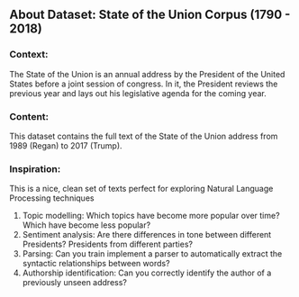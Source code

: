 ## About Dataset: State of the Union Corpus (1790 - 2018)

### Context:
The State of the Union is an annual address by the President of the United States before a joint session of congress. In it, the President reviews the previous year and lays out his legislative agenda for the coming year.

### Content:
This dataset contains the full text of the State of the Union address from 1989 (Regan) to 2017 (Trump).

### Inspiration:
This is a nice, clean set of texts perfect for exploring Natural Language Processing techniques

1. Topic modelling: Which topics have become more popular over time? Which have become less popular?
2. Sentiment analysis: Are there differences in tone between different Presidents? Presidents from different parties?
3. Parsing: Can you train implement a parser to automatically extract the syntactic relationships between words?
4. Authorship identification: Can you correctly identify the author of a previously unseen address?

